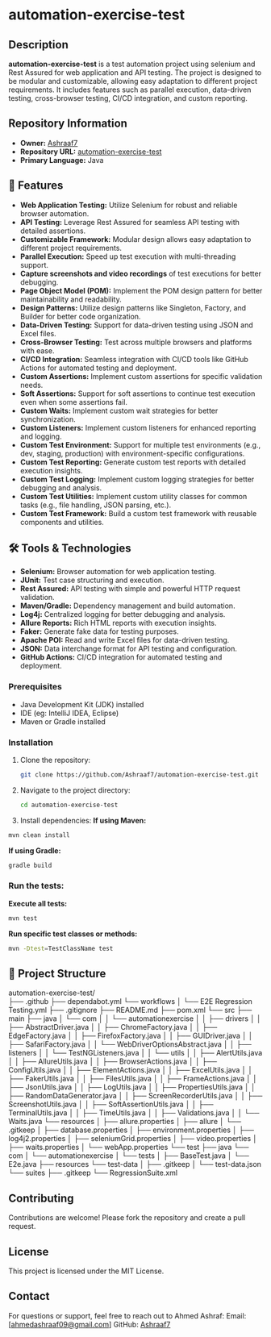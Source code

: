 # automation-exercise-test

## Description

**automation-exercise-test** is a test automation project using selenium and Rest Assured for web application and API testing. The project is designed to be modular and customizable, allowing easy adaptation to different project requirements. It includes features such as parallel execution, data-driven testing, cross-browser testing, CI/CD integration, and custom reporting.

## Repository Information

- **Owner:** [Ashraaf7](https://github.com/Ashraaf7)
- **Repository URL:** [automation-exercise-test](https://github.com/Ashraaf7/automation-exercise-test.git)
- **Primary Language:** Java

## 🚀 Features  

- **Web Application Testing:** Utilize Selenium for robust and reliable browser automation.  
- **API Testing:** Leverage Rest Assured for seamless API testing with detailed assertions.   
- **Customizable Framework:** Modular design allows easy adaptation to different project requirements.  
- **Parallel Execution:** Speed up test execution with multi-threading support.  
- **Capture screenshots and video recordings** of test executions for better debugging.
- **Page Object Model (POM):** Implement the POM design pattern for better maintainability and readability.
- **Design Patterns:** Utilize design patterns like Singleton, Factory, and Builder for better code organization.
- **Data-Driven Testing:** Support for data-driven testing using JSON and Excel files.
- **Cross-Browser Testing:** Test across multiple browsers and platforms with ease.
- **CI/CD Integration:** Seamless integration with CI/CD tools like GitHub Actions for automated testing and deployment.
- **Custom Assertions:** Implement custom assertions for specific validation needs.
- **Soft Assertions:** Support for soft assertions to continue test execution even when some assertions fail.
- **Custom Waits:** Implement custom wait strategies for better synchronization.
- **Custom Listeners:** Implement custom listeners for enhanced reporting and logging.
- **Custom Test Environment:** Support for multiple test environments (e.g., dev, staging, production) with environment-specific configurations.
- **Custom Test Reporting:** Generate custom test reports with detailed execution insights.
- **Custom Test Logging:** Implement custom logging strategies for better debugging and analysis.
- **Custom Test Utilities:** Implement custom utility classes for common tasks (e.g., file handling, JSON parsing, etc.).
- **Custom Test Framework:** Build a custom test framework with reusable components and utilities.


## 🛠️ Tools & Technologies  

- **Selenium:** Browser automation for web application testing.  
- **JUnit:** Test case structuring and execution.  
- **Rest Assured:** API testing with simple and powerful HTTP request validation.  
- **Maven/Gradle:** Dependency management and build automation.  
- **Log4j:** Centralized logging for better debugging and analysis.  
- **Allure Reports:** Rich HTML reports with execution insights.
- **Faker:** Generate fake data for testing purposes.
- **Apache POI:** Read and write Excel files for data-driven testing.
- **JSON:** Data interchange format for API testing and configuration.
- **GitHub Actions:** CI/CD integration for automated testing and deployment.


  

### Prerequisites

- Java Development Kit (JDK) installed
- IDE (eg: IntelliJ IDEA, Eclipse)
- Maven or Gradle installed


### Installation

1. Clone the repository:
   ```sh
   git clone https://github.com/Ashraaf7/automation-exercise-test.git
   ```
2. Navigate to the project directory:
   ```sh
   cd automation-exercise-test
   ```
3. Install dependencies:
  **If using Maven:**
  ```bash
  mvn clean install  
  ```
  **If using Gradle:**
  ```bash
  gradle build  
  ```

### Run the tests:
  **Execute all tests:**
   ```bash
  mvn test
  ```
  **Run specific test classes or methods:**
  ```bash
  mvn -Dtest=TestClassName test 
  ```
## 📄 Project Structure
automation-exercise-test/  
├── .github
    ├── dependabot.yml
    └── workflows
    │   └── E2E Regression Testing.yml
├── .gitignore
├── README.md
├── pom.xml
└── src
    ├── main
        ├── java
        │   └── com
        │   │   └── automationexercise
        │   │       ├── drivers
        │   │           ├── AbstractDriver.java
        │   │           ├── ChromeFactory.java
        │   │           ├── EdgeFactory.java
        │   │           ├── FirefoxFactory.java
        │   │           ├── GUIDriver.java
        │   │           ├── SafariFactory.java
        │   │           └── WebDriverOptionsAbstract.java
        │   │       ├── listeners
        │   │           └── TestNGListeners.java
        │   │       └── utils
        │   │           ├── AlertUtils.java
        │   │           ├── AllureUtils.java
        │   │           ├── BrowserActions.java
        │   │           ├── ConfigUtils.java
        │   │           ├── ElementActions.java
        │   │           ├── ExcelUtils.java
        │   │           ├── FakerUtils.java
        │   │           ├── FilesUtils.java
        │   │           ├── FrameActions.java
        │   │           ├── JsonUtils.java
        │   │           ├── LogUtils.java
        │   │           ├── PropertiesUtils.java
        │   │           ├── RandomDataGenerator.java
        │   │           ├── ScreenRecorderUtils.java
        │   │           ├── ScreenshotUtils.java
        │   │           ├── SoftAssertionUtils.java
        │   │           ├── TerminalUtils.java
        │   │           ├── TimeUtils.java
        │   │           ├── Validations.java
        │   │           └── Waits.java
        └── resources
        │   ├── allure.properties
        │   ├── allure
        │       └── .gitkeep
        │   ├── database.properties
        │   ├── environment.properties
        │   ├── log4j2.properties
        │   ├── seleniumGrid.properties
        │   ├── video.properties
        │   ├── waits.properties
        │   └── webApp.properties
    └── test
        ├── java
            └── com
            │   └── automationexercise
            │       └── tests
            │           ├── BaseTest.java
            │           └── E2e.java
        ├── resources
            └── test-data
            │   ├── .gitkeep
            │   └── test-data.json
        └── suites
            ├── .gitkeep
            └── RegressionSuite.xml


## Contributing

Contributions are welcome! Please fork the repository and create a pull request.

## License

This project is licensed under the MIT License.

## Contact

For questions or support, feel free to reach out to Ahmed Ashraf:
Email: [ahmedashraaf09@gmail.com]
GitHub: [Ashraaf7](https://github.com/Ashraaf7)



